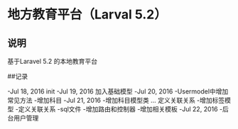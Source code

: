 # 地方教育平台（Larval 5.2）

## 说明

基于Laravel 5.2 的本地教育平台

##记录

-Jul 18, 2016 init
-Jul 19, 2016 加入基础模型
-Jul 20, 2016
            -Usermodel中增加常见方法
            -增加科目
-Jul 21, 2016
            -增加科目模型类  … 定义关联关系
            -增加标签模型
            -定义关联关系
            -sql文件
            -增加路由和控制器
            -增加相关模板
-Jul 22, 2016
            -后台用户管理
